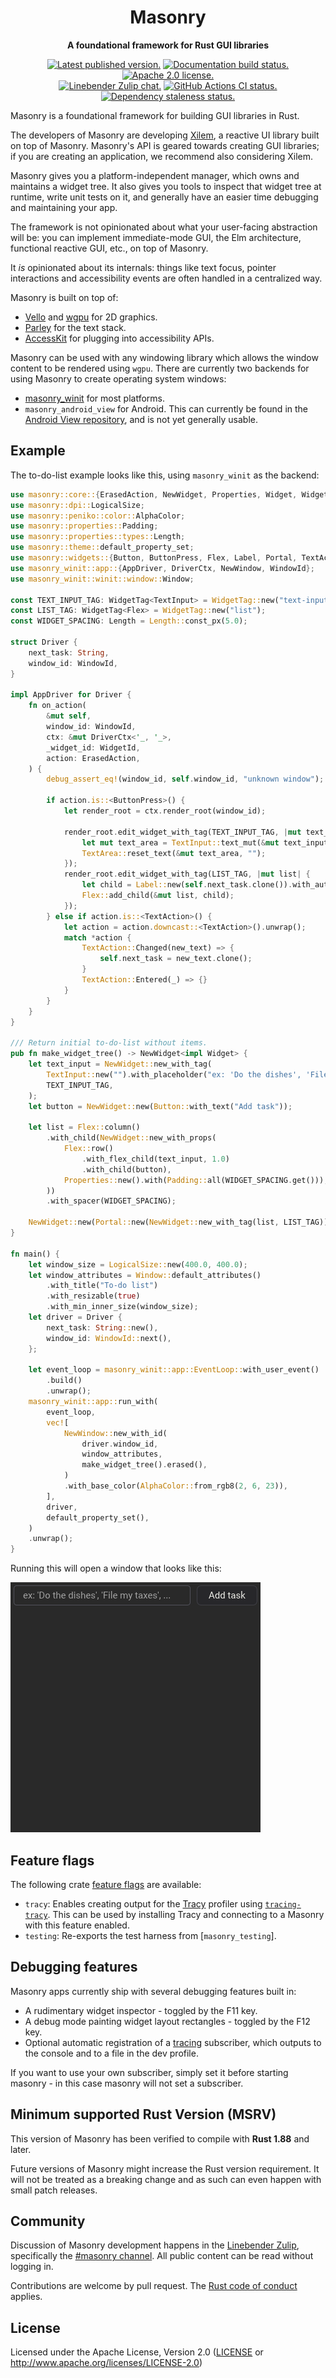 <div align="center">

# Masonry

**A foundational framework for Rust GUI libraries**

[![Latest published version.](https://img.shields.io/crates/v/masonry.svg)](https://crates.io/crates/masonry)
[![Documentation build status.](https://img.shields.io/docsrs/masonry.svg)](https://docs.rs/masonry)
[![Apache 2.0 license.](https://img.shields.io/badge/license-Apache--2.0-blue.svg)](#license)
\
[![Linebender Zulip chat.](https://img.shields.io/badge/Linebender-%23masonry-blue?logo=Zulip)](https://xi.zulipchat.com/#narrow/stream/317477-masonry)
[![GitHub Actions CI status.](https://img.shields.io/github/actions/workflow/status/linebender/xilem/ci.yml?logo=github&label=CI)](https://github.com/linebender/xilem/actions)
[![Dependency staleness status.](https://deps.rs/crate/masonry/latest/status.svg)](https://deps.rs/crate/masonry)

</div>

<!-- We use cargo-rdme to update the README with the contents of lib.rs.
To edit the following section, update it in lib.rs, then run:
cargo rdme --workspace-project=masonry
Full documentation at https://github.com/orium/cargo-rdme -->

<!-- Intra-doc links used in lib.rs are evaluated here.
See https://linebender.org/blog/doc-include/ for related discussion. -->

[vello]: https://crates.io/crates/vello
[vello::wgpu]: https://crates.io/crates/wgpu
[parley]: https://crates.io/crates/parley
[accesskit]: https://crates.io/crates/accesskit
[tracing]: https://crates.io/crates/tracing

<!-- cargo-rdme start -->

Masonry is a foundational framework for building GUI libraries in Rust.

The developers of Masonry are developing [Xilem], a reactive UI library built on top of Masonry.
Masonry's API is geared towards creating GUI libraries; if you are creating an application, we recommend also considering Xilem.

Masonry gives you a platform-independent manager, which owns and maintains a widget tree.
It also gives you tools to inspect that widget tree at runtime, write unit tests on it, and generally have an easier time debugging and maintaining your app.

The framework is not opinionated about what your user-facing abstraction will be: you can implement immediate-mode GUI, the Elm architecture, functional reactive GUI, etc., on top of Masonry.

It *is* opinionated about its internals: things like text focus, pointer interactions and accessibility events are often handled in a centralized way.

Masonry is built on top of:

- [Vello][vello] and [wgpu][vello::wgpu] for 2D graphics.
- [Parley][parley] for the text stack.
- [AccessKit][accesskit] for plugging into accessibility APIs.

Masonry can be used with any windowing library which allows the window content to be rendered using `wgpu`.
There are currently two backends for using Masonry to create operating system windows:

- [masonry_winit] for most platforms.
- `masonry_android_view` for Android. This can currently be found in the [Android View repository](https://github.com/rust-mobile/android-view),
  and is not yet generally usable.

<!-- TODO: Document that Masonry is a set of baseline widgets and properties built on Masonry core, which can also be used completely independently -->

## Example

The to-do-list example looks like this, using `masonry_winit` as the backend:

```rust
use masonry::core::{ErasedAction, NewWidget, Properties, Widget, WidgetId, WidgetTag};
use masonry::dpi::LogicalSize;
use masonry::peniko::color::AlphaColor;
use masonry::properties::Padding;
use masonry::properties::types::Length;
use masonry::theme::default_property_set;
use masonry::widgets::{Button, ButtonPress, Flex, Label, Portal, TextAction, TextArea, TextInput};
use masonry_winit::app::{AppDriver, DriverCtx, NewWindow, WindowId};
use masonry_winit::winit::window::Window;

const TEXT_INPUT_TAG: WidgetTag<TextInput> = WidgetTag::new("text-input");
const LIST_TAG: WidgetTag<Flex> = WidgetTag::new("list");
const WIDGET_SPACING: Length = Length::const_px(5.0);

struct Driver {
    next_task: String,
    window_id: WindowId,
}

impl AppDriver for Driver {
    fn on_action(
        &mut self,
        window_id: WindowId,
        ctx: &mut DriverCtx<'_, '_>,
        _widget_id: WidgetId,
        action: ErasedAction,
    ) {
        debug_assert_eq!(window_id, self.window_id, "unknown window");

        if action.is::<ButtonPress>() {
            let render_root = ctx.render_root(window_id);

            render_root.edit_widget_with_tag(TEXT_INPUT_TAG, |mut text_input| {
                let mut text_area = TextInput::text_mut(&mut text_input);
                TextArea::reset_text(&mut text_area, "");
            });
            render_root.edit_widget_with_tag(LIST_TAG, |mut list| {
                let child = Label::new(self.next_task.clone()).with_auto_id();
                Flex::add_child(&mut list, child);
            });
        } else if action.is::<TextAction>() {
            let action = action.downcast::<TextAction>().unwrap();
            match *action {
                TextAction::Changed(new_text) => {
                    self.next_task = new_text.clone();
                }
                TextAction::Entered(_) => {}
            }
        }
    }
}

/// Return initial to-do-list without items.
pub fn make_widget_tree() -> NewWidget<impl Widget> {
    let text_input = NewWidget::new_with_tag(
        TextInput::new("").with_placeholder("ex: 'Do the dishes', 'File my taxes', ..."),
        TEXT_INPUT_TAG,
    );
    let button = NewWidget::new(Button::with_text("Add task"));

    let list = Flex::column()
        .with_child(NewWidget::new_with_props(
            Flex::row()
                .with_flex_child(text_input, 1.0)
                .with_child(button),
            Properties::new().with(Padding::all(WIDGET_SPACING.get())),
        ))
        .with_spacer(WIDGET_SPACING);

    NewWidget::new(Portal::new(NewWidget::new_with_tag(list, LIST_TAG)))
}

fn main() {
    let window_size = LogicalSize::new(400.0, 400.0);
    let window_attributes = Window::default_attributes()
        .with_title("To-do list")
        .with_resizable(true)
        .with_min_inner_size(window_size);
    let driver = Driver {
        next_task: String::new(),
        window_id: WindowId::next(),
    };

    let event_loop = masonry_winit::app::EventLoop::with_user_event()
        .build()
        .unwrap();
    masonry_winit::app::run_with(
        event_loop,
        vec![
            NewWindow::new_with_id(
                driver.window_id,
                window_attributes,
                make_widget_tree().erased(),
            )
            .with_base_color(AlphaColor::from_rgb8(2, 6, 23)),
        ],
        driver,
        default_property_set(),
    )
    .unwrap();
}
```

Running this will open a window that looks like this:

![Screenshot of the to-do-list example][to-do-screenshot]

## Feature flags

The following crate [feature flags](https://doc.rust-lang.org/cargo/reference/features.html#dependency-features) are available:

- `tracy`: Enables creating output for the [Tracy](https://github.com/wolfpld/tracy) profiler using [`tracing-tracy`][tracing_tracy].
  This can be used by installing Tracy and connecting to a Masonry with this feature enabled.
- `testing`: Re-exports the test harness from [`masonry_testing`].

## Debugging features

Masonry apps currently ship with several debugging features built in:

- A rudimentary widget inspector - toggled by the F11 key.
- A debug mode painting widget layout rectangles - toggled by the F12 key.
- Optional automatic registration of a [tracing] subscriber, which outputs to the console and to a file in the dev profile.

If you want to use your own subscriber, simply set it before starting masonry - in this case masonry will not set a subscriber.

[masonry_winit]: https://crates.io/crates/masonry_winit
[Xilem]: https://github.com/linebender/xilem/tree/main/xilem
[tracing_tracy]: https://crates.io/crates/tracing-tracy


<!-- cargo-rdme end -->

[to-do-screenshot]: ./screenshots/example_to_do_list_initial.png

## Minimum supported Rust Version (MSRV)

This version of Masonry has been verified to compile with **Rust 1.88** and later.

Future versions of Masonry might increase the Rust version requirement.
It will not be treated as a breaking change and as such can even happen with small patch releases.

## Community

Discussion of Masonry development happens in the [Linebender Zulip](https://xi.zulipchat.com/), specifically the [#masonry channel](https://xi.zulipchat.com/#narrow/stream/317477-masonry).
All public content can be read without logging in.

Contributions are welcome by pull request.
The [Rust code of conduct] applies.

## License

Licensed under the Apache License, Version 2.0 ([LICENSE](LICENSE) or <http://www.apache.org/licenses/LICENSE-2.0>)

[Rust code of conduct]: https://www.rust-lang.org/policies/code-of-conduct
